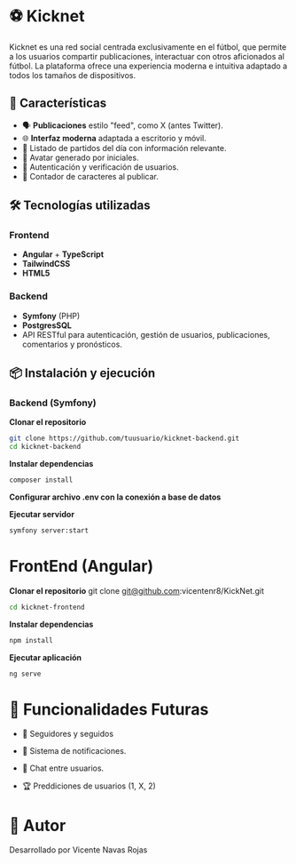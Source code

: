# ⚽ Kicknet

Kicknet es una red social centrada exclusivamente en el fútbol, que permite a los usuarios compartir publicaciones, interactuar con otros aficionados al fútbol. La plataforma ofrece una experiencia moderna e intuitiva adaptado a todos los tamaños de dispositivos.

## 🚀 Características

- 🗣️ **Publicaciones** estilo "feed", como X (antes Twitter).
- 🌐 **Interfaz moderna** adaptada a escritorio y móvil.
- 📅 Listado de partidos del día con información relevante.
- 👤 Avatar generado por iniciales.
- 🔐 Autenticación y verificación de usuarios.
- 🧾 Contador de caracteres al publicar.

## 🛠️ Tecnologías utilizadas

### Frontend
- **Angular** + **TypeScript**
- **TailwindCSS**
- **HTML5**

### Backend
- **Symfony** (PHP)
- **PostgresSQL**
- API RESTful para autenticación, gestión de usuarios, publicaciones, comentarios y pronósticos.

## 📦 Instalación y ejecución

### Backend (Symfony)

**Clonar el repositorio**
   ```bash
git clone https://github.com/tuusuario/kicknet-backend.git
cd kicknet-backend
 ```

**Instalar dependencias**
```bash
composer install
```

**Configurar archivo .env con la conexión a base de datos**

**Ejecutar servidor**
```bash
symfony server:start
```

# FrontEnd (Angular)
**Clonar el repositorio**
git clone git@github.com:vicentenr8/KickNet.git
```bash
cd kicknet-frontend
```

**Instalar dependencias**
```bash
npm install
```

**Ejecutar aplicación**
```bash
ng serve
```

# 🧩 Funcionalidades Futuras

- 👤 Seguidores y seguidos

- 🔔 Sistema de notificaciones.

- 💬 Chat entre usuarios.

- 🏆 Preddiciones de usuarios (1, X, 2)

# 👤 Autor
Desarrollado por Vicente Navas Rojas
